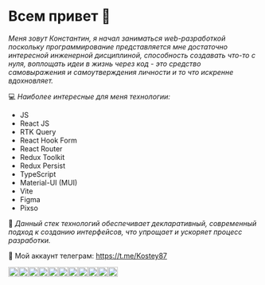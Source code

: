 # Всем привет 👋

*Меня зовут Константин, я начал заниматься web-разработкой поскольку программирование представляется мне достаточно интересной инженерной дисциплиной, способность создавать что-то с нуля, воплощать идеи в жизнь через код - это средство самовыражения и самоутверждения личности и то что искренне вдохновляет.*

:computer: _Наиболее интересные для меня технологии:_

* JS 
* React JS 
* RTK Query
* React Hook Form
* React Router
* Redux Toolkit
* Redux Persist
* TypeScript
* Material-UI (MUI)
* Vite
* Figma
* Pixso

:floppy_disk: *Данный стек технологий обеспечивает декларативный, современный подход к созданию интерфейсов, что упрощает и ускоряет процесс разработки.*

:speech_balloon: Мой аккаунт телеграм: https://t.me/Kostey87

<img src="https://cdn.jsdelivr.net/gh/devicons/devicon/icons/javascript/javascript-original.svg" alt="JavaScript" width="20" height="20"><img src="https://cdn.jsdelivr.net/gh/devicons/devicon/icons/react/react-original.svg" alt="React" width="20" height="20"><img src="https://cdn.jsdelivr.net/gh/devicons/devicon/icons/figma/figma-original.svg" alt="Figma" width="20" height="20"><img src="https://cdn.jsdelivr.net/gh/devicons/devicon/icons/typescript/typescript-original.svg" alt="TypeScript" width="20" height="20"><img src="https://cdn.jsdelivr.net/gh/devicons/devicon/icons/html5/html5-original.svg" alt="HTML" width="20" height="20"><img src="https://cdn.jsdelivr.net/gh/devicons/devicon/icons/css3/css3-original.svg" alt="CSS" width="20" height="20"><img src="https://cdn.jsdelivr.net/gh/devicons/devicon/icons/redux/redux-original.svg" alt="Redux" width="20" height="20"><img src="https://cdn.jsdelivr.net/gh/devicons/devicon/icons/reactrouter/reactrouter-original.svg" alt="React Router" width="20" height="20"><img src="https://cdn.jsdelivr.net/gh/devicons/devicon/icons/vite/vite-original.svg" alt="Vite" width="20" height="20"><img src="https://cdn.jsdelivr.net/gh/devicons/devicon/icons/github/github-original.svg" alt="GitHub" width="20" height="20"><img src="https://cdn.jsdelivr.net/gh/devicons/devicon/icons/git/git-original.svg" alt="Git" width="20" height="20">


<!--
**Kostey1987/Kostey1987** is a ✨ _special_ ✨ repository because its `README.md` (this file) appears on your GitHub profile.

Here are some ideas to get you started:

- 🔭 I’m currently working on ...
- 🌱 I’m currently learning ...
- 👯 I’m looking to collaborate on ...
- 🤔 I’m looking for help with ...
- 💬 Ask me about ...
- 📫 How to reach me: ...
- 😄 Pronouns: ...
- ⚡ Fun fact: ...
-->
